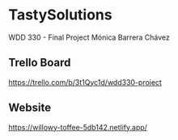 # TastySolutions

WDD 330 - Final Project
Mónica Barrera Chávez

## Trello Board

https://trello.com/b/3t1Qyc1d/wdd330-project

## Website

https://willowy-toffee-5db142.netlify.app/
